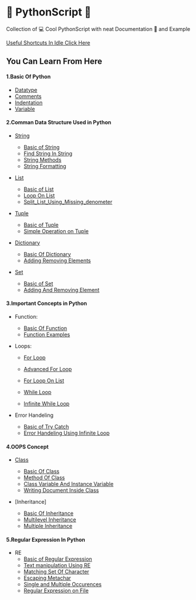 # :snake: PythonScript :page_with_curl:
Collection of :computer: Cool PythonScript with neat Documentation :page_facing_up: and Example

[Useful Shortcuts In Idle Click Here](https://github.com/chavarera/PythonScript/blob/master/IDLETricks/1.shortcuts.txt)
## You Can Learn From Here
#### 1.Basic Of Python
- [Datatype](https://github.com/chavarera/PythonScript/blob/master/Basic/datatype.py)
- [Comments](https://github.com/chavarera/PythonScript/blob/master/Basic/commentsinpython.py)
- [Indentation](https://github.com/chavarera/PythonScript/blob/master/Basic/indentation.py)
- [Variable](https://github.com/chavarera/PythonScript/blob/master/Basic/variable.py)

#### 2.Comman Data Structure Used in Python
- [String](https://github.com/chavarera/PythonScript/tree/master/Data_Structure_In_Python/String)
  - [Basic of String](https://github.com/chavarera/PythonScript/tree/master/Data_Structure_In_Python/String/1.BasicOfStrings.py)
  - [Find String In String](https://github.com/chavarera/PythonScript/tree/master/Data_Structure_In_Python/String/3.FindOperatorInString.py)
  - [String Methods](https://github.com/chavarera/PythonScript/tree/master/Data_Structure_In_Python/String/2.StringMethods.py)
  - [String Formatting](https://github.com/chavarera/PythonScript/tree/master/Data_Structure_In_Python/String/4.StringFromatting.py)
 
- [List]( https://github.com/chavarera/PythonScript/tree/master/Data_Structure_In_Python/List)
  - [Basic of List](https://github.com/chavarera/PythonScript/tree/master/Data_Structure_In_Python/List/1.BasicOfList.py)
  - [Loop On List](https://github.com/chavarera/PythonScript/tree/master/Data_Structure_In_Python/List/2.LoopOnList.py)
  - [Split_List_Using_Missing_denometer](https://github.com/chavarera/PythonScript/tree/master/Data_Structure_In_Python/List/3.Split_List_Using_Missing_denometer.py)
  
- [Tuple](https://github.com/chavarera/PythonScript/tree/master/Data_Structure_In_Python/Tuple) 
  - [Basic of Tuple](https://github.com/chavarera/PythonScript/blob/master/Data_Structure_In_Python/Tuple/1.Basic_of_tuple.py)
  - [Simple Operation on Tuple](https://github.com/chavarera/PythonScript/blob/master/Data_Structure_In_Python/Tuple/2.OperationOnTuple.py)
  
- [Dictionary](https://github.com/chavarera/PythonScript/tree/master/Data_Structure_In_Python/Dictionary)
  - [Basic Of Dictionary](https://github.com/chavarera/PythonScript/blob/master/Data_Structure_In_Python/Dictionary/1.BasicOfDictionary.py)
  - [Adding Removing Elements](https://github.com/chavarera/PythonScript/blob/master/Data_Structure_In_Python/Dictionary/2.AddingRemovingElement.py)
- [Set](https://github.com/chavarera/PythonScript/tree/master/Data_Structure_In_Python/Set)
  - [Basic of Set](https://github.com/chavarera/PythonScript/blob/master/Data_Structure_In_Python/Set/1.BasicOfSet.py)
  - [Adding And Removing Element](https://github.com/chavarera/PythonScript/blob/master/Data_Structure_In_Python/Set/2.AddingAndRemovingElement.py)
  
#### 3.Important Concepts in Python
- Function:
  - [Basic Of Function ](https://github.com/chavarera/PythonScript/blob/master/Function/1.BasicOfFunction.py)
  - [Function Examples](https://github.com/chavarera/PythonScript/blob/master/Function/2.ExampleOfFunction.py)
- Loops:
  - [For Loop](https://github.com/chavarera/PythonScript/blob/master/Loops/1.ForLoop.py)
  - [Advanced For Loop](https://github.com/chavarera/PythonScript/blob/master/Loops/2.AdavancedForLoop.py)
  - [For Loop On List](https://github.com/chavarera/PythonScript/blob/master/Loops/3.ForLoopOnList.py)
  
  - [While Loop](https://github.com/chavarera/PythonScript/blob/master/Loops/4.WhileLoop.py)
  - [Infinite While Loop](https://github.com/chavarera/PythonScript/blob/master/Loops/5.InfinteWhileLoop.py)
  
- Error Handeling
  - [Basic of Try Catch](https://github.com/chavarera/PythonScript/blob/master/ErrorHandling/1.BasicOFErrorHandling.py)
  - [Error Handeling Using Infinite Loop](https://github.com/chavarera/PythonScript/blob/master/ErrorHandling/2.ErrorHandlingusingInfinteloop.py)

#### 4.OOPS Concept
  - [Class](https://github.com/chavarera/PythonScript/tree/master/Class)
    - [Basic Of Class](https://github.com/chavarera/PythonScript/blob/master/Class/1.BasicOfClass.py)
    - [Method Of Class](https://github.com/chavarera/PythonScript/blob/master/Class/2.MethodsInClass.py)
    - [Class Variable And Instance Variable](https://github.com/chavarera/PythonScript/blob/master/Class/3.DifferenceBetweenClassVariableAndInstanceVariable.py)
    - [Writing Document Inside Class](https://github.com/chavarera/PythonScript/blob/master/Class/4.CreateAndFetchDocuments.py)
    
  - [Inheritance] 
    - [Basic Of Inheritance](https://github.com/chavarera/PythonScript/blob/master/Class/5.InheritanceInPythonClass.py)
    - [Multilevel Inheritance](https://github.com/chavarera/PythonScript/blob/master/Class/6.MultilevelInheritance.py)
    - [Multiple Inheritance](https://github.com/chavarera/PythonScript/blob/master/Class/7.Multipleinheritance.py)
    


#### 5.Regular Expression In Python
  - RE
    - [Basic of Regular Expression](https://github.com/chavarera/PythonScript/blob/master/Regex/1.BasicOfRegularExpression.py)
    - [Text manipulation Using RE](https://github.com/chavarera/PythonScript/blob/master/Regex/2.SomeTextManipulation.py)
    - [Matching Set Of Character](https://github.com/chavarera/PythonScript/blob/master/Regex/3.MatchingSetOfCharacter.py)
    - [Escaping Metachar](https://github.com/chavarera/PythonScript/blob/master/Regex/4.EscapingMetacharcters.py)
    - [Single and Multiple Occurences](https://github.com/chavarera/PythonScript/blob/master/Regex/5.FindSingleAndMultipleOccurence.py)
    - [Regular Expression on File](https://github.com/chavarera/PythonScript/blob/master/Regex/5.FindSingleAndMultipleOccurence.py)
    
